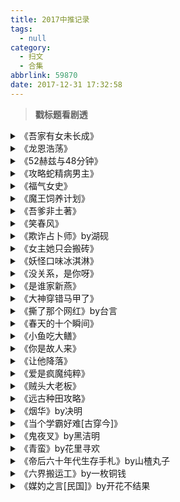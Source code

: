```yaml
---
title: 2017中推记录
tags:
  - null
category:
  - 扫文
  - 合集
abbrlink: 59870
date: 2017-12-31 17:32:58
---
```

<meta name="referrer" content="no-referrer" />

> 
<!-- more -->

> **戳标题看剧透**

<details>
<summary>《吾家有女未长成》</summary>
上辈子男主杀了女主的家人，多年后女主为了复仇嫁给了男主，在男主爱上她后又亲手杀了他。之后男主重生回杀了女主家人的前几天，可惜还是没来得及，只救下了女主，然后一直保护着她，女主也渐渐爱上了男主，而男主却因为于心有愧一直拒绝，后来又发生了各种事，在男主坦白了上辈子的事后两人终于在一起。
男主温和女主娇纵，两辈子都是女追男（虽然上辈子有阴谋），上辈子的结局真虐[泪]女主嫁给男主后也爱上了他，但最终还是下手了，下一秒跟着自杀[泪]导致这辈子男主看着长大后的女主会感到害怕[泪]顺带一提这文的男配我居然不讨厌[笑cry]反倒都挺喜欢的。有个断袖男配喜欢另一个男配但没说出口，我一开始还以为是坏人呢居然这么悲情（…）
</details>

<details>
<summary>《龙恩浩荡》</summary>
男主金翅大鹏鸟，爱撒娇粘人大吃货，女主琉璃小白龙，自称女王但爱照顾人。一开始女主装成蛟龙的样子与男主相处，但其实男主在第一眼就看穿了她的伪装，却享受着女主的照顾因而不拆穿。后面发生了各种事虐来虐去，不过两人的感情挺坚定的，男主父母亲的故事令人唏嘘，直到母亲死后父亲才恍悟自己深爱着她无奈却太渣害了她，一想到父亲的颜值就觉得这对好可惜嘤嘤嘤。
</details>

<details>
<summary>《52赫兹与48分钟》</summary>
男主不学无术私生活混乱，女主有正义感是个警察，男女主的初次相遇就是女主把男主抓回局里，也因此男主记住了女主，故意找女主麻烦，却不自觉被她吸引。察觉到自己爱上女主后便改变了各种恶习，没脸没皮地赖着女主，女主却因为高中时期有过悲惨的遭遇而对异性心怀恐惧，男主知道这件事后决定徐徐图之，偶然发现女主是自己网上的歌迷，就以此为突破口逐渐攻破女主心防。
女主高中的事情在《我们的世界》里有提到，好几个月前看的了，害得我都不记得女主的闺蜜到底发生什么事了[拜拜]虽然女主到了很后面才接受男主的心意，但前面由于男主一直缠着她，所以很早就开始撒糖了[笑cry]男女主相互救赎类，两人都有不愿提及的过去，又因为对方的存在才走出过去的阴影。另外两人的感情能够顺利突破都是因为身边有各种助攻啊！特别是女主的同事就是男主的眼线，天天汇报情况，可逗了w还有全文最喜欢的一个桥段就是女主出事做手术剪了头发，男主为了安慰她也把头发剃光了，这个大男孩表面看起来大大咧咧实则细心体贴[爱你]
</details>

<details>
<summary>《攻略蛇精病男主》</summary>
中推。男女主原先所在的世界是修真世界，女主被男主追杀许久并被废了双腿断了只手后遇到了“系统”，只要完成每个世界所给的任务就能修为大涨。基本每次任务都是女主穿越成女配，阻止“男女主”相爱并让男主爱上自己。每个任务里的男主都和修真世界里追杀女主的男主长得一模一样，只不过是失去了记忆以及名字不同，但无一例外都对女主有着强烈的占有欲，不管一开始的设定是否讨厌女主，在相处不久后都无一例外爱上女主。最后男主融合了每个世界的记忆，女主知道摆脱不了男主后也决定给男主一个机会和他在一起。
又是快穿男主病娇文，这篇的女主一直都对男主没好感（毕竟追杀过自己），而且不管哪个世界的男主都赤裸裸地表露自己的占有欲，导致女主对他又气又怕。结局男主知道女主的心结所以有尽量控制自己的态度。这文看着好爽啊！特别是那些一开始设定是男主讨厌女主原身的世界，明明讨厌女主，却抑制不住内心的渴望，没坚持多久就立刻化身痴汉病娇。男主只要面对女主就很容易站起来，就算只是被女主冰冷的视线扫过也会变得兴奋[笑cry]这么变态的男主我好喜欢（捂脸）
</details>

<details>
<summary>《福气女史》</summary>
中推。台言。男女主相爱，却因为某些原因不能在一起，女主即将作为女史不能让他人知道自己的身份，于是便与男主定下十年之约，等他找到她时就告诉他自己的秘密，男主在第六年终于发现面纱之下的女史就是自己的爱人，女主却无法卸下当女史的梦想与责任随着男主远走高飞，最后还是在家人的助攻下去追寻男主了。双方都是为爱痴狂的人啊
</details>

<details>
<summary>《魔王饲养计划》</summary>
中推。作为勇者的女主打败了魔王，却没想到这一任的魔王居然是双胞胎，准备顺手杀了魔王弟弟也就是男主时又于心不忍，于是女主就趁男主刚清醒（肉体十多岁）不懂是非的时候把他抱走，作为普通人类养大他。男主后来知道了真相也没啥纠结，最后隐藏了自己魔王的身份和女主结婚了，在世人眼里就是“魔法天才（毕竟是魔王）与传奇勇者（以为女主成功杀死魔王）结婚了”。
整个故事很有趣很可爱啊！女主骗男主说他俩是没有血缘的姐弟，所以男主发现自己喜欢上女主后还默默纠结了一会儿，后来就放飞自我了[笑cry]反倒是骗了他的女主被告白后懵了，有种“被从小养大的弟弟告白了”的别扭感，不过其实女主也很早就爱上了男主，只是不自知罢了。男女主某种方面来说都是呆萌属性，就跟看两个小朋友谈恋爱一样，萌到打滚！
配角也很有爱，导师蛇全文看不出是正是邪，直到结局才知道他也有自己的纠结（？），以及在正文里我还以为他对女主也有那么点儿好感，毕竟喜欢捉弄女主，但其实他捉弄不分对象（…）在番外里还被作者许配给了读者（第二人称），作者会玩[笑cry]还有番外里前某任的魔王被公主反扑、某个小黑球男扮女装和某女配伪百合blabla，总之里面出现的每个配角都好喜欢[爱你]仔细一想似乎没有坏人？虽然是魔王与人类这种正反面的立场，但都是神在下很大一盘棋，不过也没有阴谋论什么的（有个好玩的场景就是男主在知道自己是魔王之前立志当勇者，知道自己是魔王后也没打算袭击人类，所以魔物们也没有邪恶的心思，某个配角来到魔王城堡想杀死魔王的时候，魔物们都惊慌失措地脱窗而逃[笑cry]），主线很轻快，就当看男主的成长史吧
</details>

<details>
<summary>《吾爹非土著》</summary>
中推。男主穿越，女主本土，男女主青梅竹马，一个宠溺一个软萌，感情戏无虐，剧情只有家长里短。从男女主还是小豆丁的时候写到他们的孩子也长大成小豆丁，看着很暖。文中有两对副cp（算上父母舅舅啥的四对？），女主大哥那对be，太遗憾了，在我看来大嫂没那么讨厌，只不过是执着于上辈子罢了，最后二人明明相爱，但都没好好解释，结局也是遗憾。二哥那对看着好心疼二嫂，聪明狡黠的二嫂，为了心爱的人能对自己狠下心的二嫂，我好喜欢二嫂啊😭还好这对虽波折最终还是在一起了，生的小包子也炒鸡懂事可爱！还有也不造算不算是一对的男主舅舅和女主姑姑，这两人感觉可以发展一下，但作者到最后都没提到这对，还有姑姑似乎有个心上人？也没说是谁，纠结
</details>

<details>
<summary>《笑春风》</summary>
中推。女主是仵作，男主是提刑官，男配是小侯爷，女配是捕头。男女主幼年时见过一面，女主一直记得男主，多年后重逢也一眼就认出他来，男主不久后也想起来了，二人都清楚彼此的心意，虽然到很后面才告白但也没差。女配为了寻找自己失踪多年的哥哥而女扮男装当捕头努力升官，与男配是冤家，男配发现女配的真实性别后两人也感情萌芽了。四人一路组队破案，两对的感情都无虐，就是剧情虐，有的案子的凶手太可恶了，气到发抖[泪]最后的案子事关女配哥哥，超心疼女配，幸好最后揪出了犯人。这文要是有番外就更好了，还没看到男女主男女配成亲就没了，可惜
</details>

<details>
<summary>《欺诈占卜师》by湖砚</summary>
中推。男主是既不英俊也无超能力成绩在及格线徘徊的普通量产型高中生，某天在参考书里发现一张设计丑陋的名片，于是他就和毒舌神秘的占卜师女主相遇了。故事讲的就是男女主为非普通人类排忧解难的日常（？）。
男主视角文，说实话我还以为看的是男性向轻小说，这么不起眼的男主我还是第一次见，唯一的亮点就是没什么卵用的富三代设定。女主会用塔罗牌占卜，是某神秘组织的一员，组织的其他人员会偶尔客串一下，并且还有敌对组织。虽然这条似乎是主线，但剧情并不多？
中推是冲着男主的吐槽给的，每次男主的内心戏都能戳中我笑点，几乎从头笑到尾。这本虽然划分在小言里，而且还有男女主，但感情戏我实在是没看出来…更何况女主喜欢的一直是男配，她对男主的态度只看得出是友谊，男主对女主估计是喜欢的，却从没说出口，在内心也没明确承认过。结局还是女主记忆重置的开放式，所以当无cp看也挺好的。主要是男主的内心戏我真的好喜欢，超欢乐的[笑cry]

下面开始剧透…不如说只是单纯想说说自己的猜测，结局脑洞太大，我后面几章看了两遍才大概弄懂_。如果最后一篇番外是真的话，那么女主就是座敷童子，男配是穿越者，男配是女主等的人，所以女主才会就算没命令也会喜欢男配？不过作者说了番外都是男主写的是大前提，那这番外就不是真的？但女主还是自发性地喜欢男配啊……然后男配其实在敌对组织也有身份，并且被女主撞破在执行任务，男配就让女主自行消除记忆。女主后来找回了这段记忆，但因为喜欢男配，所以再次选择了消除。如果只是消除这件事的话，女主终究还是会想起男主说过她失忆的事，于是男主就干脆许愿把这件事连同与自己相遇后的事一并消除。几年后男主多了身边跟着可洛洛这个“烦恼”，所以结局才会再次收到女主的名片。⬅️以上是个人对结局的概括。至于男主的身份是太阳，那么能力就是能发现真相？说来男主小时候是结巴，只有撒谎时才流畅，最后突然恢复正常和这个有关吗，还是说单纯就是黑历史？以及女祭司看起来神秘兮兮的又似乎没啥关键作用，还有组织什么的依旧一团谜啊……结局作者评论说是超预定字数赶紧完结，感觉还能写几百章呢ε=(´Д｀)ｱｧｰ
</details>

<details>
<summary>《女主她只会搬砖》</summary>
中推。女主从末世穿越到普通世界，保有原来的大力气与异能，原身的家人不在也没继承到记忆，于是女主就只能去搬砖。男主幼年被绑架过，自那之后患有厌食症，遇到女主后更是变得只有看着女主才能咽下饭（不过这设定到了中间就可以无视了……），调查过女主的身世后男主便把她接回家并资助她上学。算是养成？男主挺早就动心了，奈何女主是个木头，直到快结局两人才在一起，期间男主一直都很宠女主w女主仗着自己有异能经常见义勇为，不知情的男主每次都提心吊胆，还好女主过于强大也没吃亏。剧情感情戏都无虐，无男女配
</details>

<details>
<summary>《妖怪口味冰淇淋》</summary>
中推。女主被鬼怪缠上时被男主所救，之后为了保命而留在男主开的冰淇淋店打白工，原以为就此平安无事的女主却踏入了里世界，发现客人有人类有鬼怪，店员也都非人类，更是揭开了自己为什么自幼倒霉的真相，也得知了男主与自己的前世之间的渊源。感情戏无虐，剧情有小虐。

男主一开场是不修边幅的大叔，沙滩裤+人字拖是标配，后来明明很关心女主却总是傲娇地掩饰（比如女主失落时想安慰她，却说是别人叫他来安慰的233）。本身是个实力不凡的大妖怪，为了躲避别人的追踪，每隔几年就换个地方换家店开。感觉开冰淇淋店有种反差萌啊[笑cry]女主以为自己只是倒霉体质+扫把星的普通人类，后来才知道自己会这样是因为前世是凶残的大妖怪，而让前世堕入轮回的则是男主与另一个大妖怪导致的，所以男主一直不敢让女主知道前世的真相，还被女主误会他会对她好是因为前世他们有一腿。女主知道真相后也没太大反感（截图部分），感情戏不狗血真是太好了[二哈]

除了男女主之外还有几对副cp，有虐有甜。对于“转世后还是不是本人”这一问题这几对cp都有不同看法。有不管对方是人类还是动物都执着地找每一世的、也有认为是不同的人因此想尽办法延长对方性命反而另对方痛苦的。男女主也是觉得人的一生就只有一世，所以男主说他只爱过这一世的女主，也不会去寻找她的转世，女主不纠结于前世的死亡，只因这一世他们相爱所以在一起。看过好多有前世今生梗的文都是记起了前世的记忆然后融合成同一个人，或者干脆就当作是同一个人，但若两者性格不同的话我一般都是当作非同一人看，所以总是好别扭啊[失望]这一本女主的前世有和女主对话过，女主有看过前世的一段记忆，但对于前世的态度大家都是“她回来了”而不是“她想起来了”，所以完全就是区分为二人看待，我喜欢这种安排[爱你]
</details>

<details>
<summary>《没关系，是你呀》</summary>
中推。女主是小透明漫画作者，男主是高富帅却开了家刚起步的新动漫公司，买下了女主的漫画。男女主都有不好的童年，女主因此变成社恐，男主变得经常失眠，发现女主的漫画散发着死亡气息后感觉到她和自己是一类人，也只有在女主身边才能睡着。男主老爱说荤段子，总喜欢在奇怪的地方断句曲解女主的意思，还喜欢怼人，简直有病233女主原本有着严重社恐，见到男主这么不正经也不害怕他了，相互救赎类，中间有小虐但不多，最后双方都解开了心结。
男主长期失眠后发现换女人“陪睡”能缓解症状，虽然只是单纯把女人赶到沙发上自己躺床上的纯睡觉，但男主不解释，那些女人也觉得丢脸没说真相，所以女主一直以为男主是泰迪，还偷偷地写了本以男主为原型的bl小说，男主发现自己居然被写成sao.lang.jian受后气得连刷负分，喜欢上女主后就每刷一次负分砸一次雷[笑cry]最后还买了版权要女主当编剧改成作者与读者相爱相杀的剧本[doge]
</details>

<details>
<summary>《是谁家新燕》</summary>
中推。大学时期女主追男主，男主没在女主和女配之间做出选择，就这么拖着，尽管内心隐约察觉到喜欢的是女主。直到后来女主受到母亲的刺激，又和男主大吵一架后毅然跳楼自杀，虽然得救了孩子也保住了但却失忆了。女主康复后男主让她出国，故事是从女主回国时讲起。这几年来男主一直照顾着孩子，女主想要与孩子亲近，所以就与男主同居，期间两人相互试探，而后男主被女主发现他喜欢她后就完全露出自己的本性。
感情戏没啥大虐，主要讲的是女主寻找自己的记忆，小包子很可爱，叫男主“哥哥”女主“姐姐”。男主看上去脾气好，但内心蔫儿坏，女主外号“女阎王”，对人说话不留情面，非善心之人，男主最初也是因为这点才迟迟没有接受女主。不过女主有那样奇葩的母亲倒也难怪了。最后小包子真的真的好可爱！
</details>

<details>
<summary>《大神穿错马甲了》</summary>
中推。男主职业总裁助理，写了本霸道总裁的小说，笔名是粉红可爱喵，因为太耻了所以不敢掉马。女主是男频大神作者，因为没人信她是女的，后来又怕读者知道后粉转黑，所以也不敢掉马。男主是女主新搬来的邻居，两人相识后男主给女主做饭打扫卫生，简直就是田螺姑娘的化身，女主得知男主是自己的粉丝后由于各种时机不当也没暴露身份，直到交往后某天男主无意间发现自己泡到了喜欢的大神，从此日常催更，女主甜蜜并痛苦着。
男女主一开始都只当对方是普通邻居，男主爱照顾女主，女主又感动于男主的体贴，两人都没觉得有什么不对，直到各自被朋友指出对方可能喜欢自己，想了想自己好像也对对方有好感，但两人都很害羞，于是都在暗搓搓地想对方啥时候先行动[笑cry]在一起后也没什么过于亲密的举动，双方都是新手，不过女主总是无意识地耍流氓，反应过来后男主满脸羞涩，女主原本也想羞涩的，看到男主的反应后反而淡定了hhhh。男主感情方面很迟钝，有小妖精靠过来也不知道，女主吃醋了也不明所以，甚至两人住同一间房时女主都做好心理准备了男主还什么都没想233两人的第一次也是女主被逼急到反攻为主的[笑cry]看这两人谈恋爱真是可爱到尖叫，全程秀恩爱撒狗粮，无虐无男女配。最后我想说一句：我也想要一个田螺先生啊啊啊啊啊！！
</details>

<details>
<summary>《撕了那个网红》by台言</summary>
中推。女主是记者，有能强制让人说真话的能力（有限制），但记者总会被上面压一头，所以女主在微博上有一个专门撕网红的账号。男主是实习生，看起来纯良无害总是被女主呼来喝去，实则大有来头（虽然这设定没多少戏份）。网红有人类有非人类，剧情主要就是撕人，感情戏不多但男主戏份不少，剧情感情戏皆无虐，无男女配。
感觉男女主的性格都好少见，看男主那么纯良还以为会有腹黑属性结果经常被女主欺负[笑cry]也不是那种小忠犬，想不出这种属性定义反而很普通很可爱！女主正义感强，却不是喜欢多管闲事的圣母，反而傲娇又毒舌，平时喜欢在内心得瑟表面淡定，最喜欢看女主一针见血撕人了！男女主相处模式是“女主欺负男主觉得有些不好意思→男主反倒求欺负→女主只好继续欺负”的感觉[笑cry]文中还有一个配角M，自认定与女主的关系是父女233两人相处模式也好谜，经常在聊天结束后互发【可爱】表情，一想到是这两人发的就感觉好微妙但是又好可爱！顺带一提M在作者的其它文里也有出场，作者的其它三篇文我也好喜欢[爱你][爱你][爱你]
</details>

<details>
<summary>《春天的十个瞬间》</summary>
中推。男女主是初中同学，女主和母亲经常被父亲家暴，性格也变得很冲动，曾经被姑姑猥亵过的男主感觉到女主和他一样孤独，开始不自觉地注意到女主。某次目睹家暴现场的他把女主救了出来，自此两人关系越来越好，学霸男主辅导女主学习，二人一起考上高中并在家人认可下同居了。男主原先因心理阴影以为自己不能人道无法给女主承诺，却在看了女主的身体后意识到自己只能对女主有反应，确立关系后经常亲着亲着就起反应了[笑cry]后来虽然不在同一所大学但感情依旧很好，到了合法年龄直接领证。
男女主感情戏无误会无虐，一直都在一起，然而他们周围还是发生了不少沉重的事情，幸好最后都圆满解决。除此之外还有一对副cp，事先就知道了男配的结局所以每次看到男配笑嘻嘻的样子都好难受[泪]最后一篇番外有他俩完整的故事，be，最后女配偷偷给男配生了个孩子。说好的要送一辈子的巧克力呢，男配你个大骗子
</details>

<details>
<summary>《小鱼吃大鳝》</summary>
中推。女主练功走火入魔不得不找个相公洞房，然而却在成亲当天男主一家被抄家了，仗着自己武功天下第三的女主无所畏惧地随着男主一家被流放。最后被王爷蒙骗的蠢皇帝发现王爷造反的意图后赶紧封赏男主一家官职。
这文看得好轻松！女主说话总能噎死人，男主家人说话也经常噎死其他人233有坏人出场但说不过男主一家也打不过女主，心疼[笑cry]
截图是女主为了解决自己走火入魔的危机想赶紧洞房，时不时问男主什么时候一起做，当时他们还在流放途中，男主以为女主在怂恿他逃跑，笃定女主是想陷害他们，鸡同鸭讲笑死我了哈哈哈哈
</details>

<details>
<summary>《你是故人来》</summary>
中推。女主初中时遇见在学校附近面馆打工的男主，被他的外表与气质所吸引，就算被冷淡拒绝也热情不减地追求男主。男主清贫却好学，一开始因为自尊的关系拒绝女主的帮助，后来还是抵不过女主的温暖接受她的亲近，又自卑敏感地不敢回应她的感情。女主上高中的时候男主家里出了事，不告而别六年后成为大明星，女主成为摄影师。意外重逢后男主想追回女主，女主气他的不告而别一直没给好脸色，又忍不住时不时撩男主，剧情过半两人终于在一起了，然后全程虐狗。
成为明星后的男主变化好大，各种苏各种撩，两人在一起后甜到我嗷嗷叫，女主不愿男主在事业上升期公布恋情，男主却巴不得告诉全世界他喜欢她，毫不避讳，虐狗虐狗
</details>

<details>
<summary>《让他降落》</summary>
中推。男女主高中交往，双初恋，男主家人知道后怕影响学业，于是男主妹妹就骗女主让她产生误会，二人分手后十年重逢，男主当上机长，女主是时尚博主，男主妹妹很快就跳出来解释来龙去脉，两人没多久又好上了，后面一路甜甜甜，无误会无虐。
故事是从重逢后说起，高中的事没说多少。没几章就解开误会了，其实就算没坦白两个人也是互撩状态[笑cry]女主时时刻刻都在撩男主，男主无奈又宠溺。双方家人都看好这对（男主爸爸是傲娇[doge]），有女配无男配，男主不甩女配，女主战斗力也很高所以基本就是炮灰。不过女主对自己的平胸很在意，给女配起名大奶，说梦话还想着踢爆假奶，男主很是无语233
女主的性格太可爱了，在男主心里她就是个熊孩子[笑cry]就连女主家人也很闹腾，男主初次见她父母的时候内心是崩溃的哈哈哈哈哈哈。
（截图男女主醉酒后差点擦枪走火时女主突然放广播体操，快把我给笑死了，第二天女主腰酸背痛还以为二人啪了一脸娇羞，男主还把这段给录下来了放给女主看哈哈哈哈哈哈哈哈哈哈哈）
</details>

<details>
<summary>《爱是疯魔纯粹》</summary>
中推。女主高中的时候被混混男主缠上，女主因家庭缘故不想接受任何温暖，对人不冷不热，内心早已喜欢上男主了也不自知。后来男主因故杀人，想带着女主逃跑，女主报警后对男主说了狠话，以致这五年里男女主都过得很煎熬。男主出狱后对女主很冷漠，弄清了自己的感情的女主反过来追男主想对他好，没多久两人就和好了，后面一直撒糖。
这文基本虐男，无论是亲情友情还是爱情方面[泪]女主报警那里没错，错就错在不该在那种时候还对男主说狠话，心疼死我了[泪]还好这后面没开虐，两人在一起后就是女宠男，还被人说过像在带孩子[笑cry]
</details>

<details>
<summary>《贼头大老板》</summary>
台言。没忍住推单本，实在是太喜欢武哥了。没按顺序看这个系列，在看第二本的时候就被武哥帅瞎，后来看完第四本才看这系列的第一部[笑cry]还记得某本里有提到过武哥建立公司的原因之一就是为了配得上岚姐，这种有责任心又逗趣的男人让人无法抵抗[哆啦A梦花心] ​​​​
</details>

<details>
<summary>《远古种田攻略》</summary>
中推。女主是植物学家，和一个队友意外穿越到远古时代，渣队友捡了女主的背包就跑，女主找到原始部落，把自己会的技能传授给他们，也学会了许多野外生存技巧。期间有迁徙到别的地方，对抗天灾，结识新部落的人们，后面还遇到了渣队友，大家合伙干翻他后终于迎来安宁的日子。
男主也是远古人，但比其他人还要聪明，也最先学会说话，最初女主只是看中他的聪明依赖他，被求偶表白又害怕两人观念不一致而拒绝，后来发现男主是在认真地喜欢她，在经历多番磨难后放下心坎接受他了。
唯一的缺点就是太短了不够看，加上番外才41章，明明种田文能写很长很长，舍不得小狼狗
</details>

<details>
<summary>《烟华》by决明</summary>
台言。中推。男主是龙子之一的狻猊，女主是喜欢拆散情侣的恶女人。女主听闻男主很花心，于是就抱着整蛊他的想法接近男主，没想到却爱上他了。男主一开始就看穿女主的意图，觉得好玩便附和她，不知不觉中也爱上了倔强的女主。后来女主涉嫌杀了西海龙王的儿子，被抓去凌虐又被男主救下，两人逃亡到人界，不久被追上，又虐了一波后终于洗清女主的嫌疑，结局女主获得大家的谅解和男主在一起。
这本的女主让我又爱又恨，因为女主真的太可恶了，不仅拆散了另一本的男女主让他们过了百年才重聚，还让无辜的女配差点被渣男给玷污，由于作恶多端还被龙城的所有人所厌恶（女主离开时甚至吃盛宴庆祝）。每当作者想给女主洗白我都能找到理由反驳回去，这种厌恶女主的心态直到上卷的结尾才消失。
在被抓的时候，西海龙王拿窥心境想看女主在意的人是谁以此来凌虐女主（如图），看到镜面上浮现出被烟雾笼罩下的男主时忍不住鼻酸。后来女主被折磨那里内心就开始偏向女主了（……说实话这段描写略多，反而没那么虐，不过还是很心疼啦_(:з」∠)_）
最虐的地方是下卷结尾，那个骄傲自私的女主为求救男主，在众人面前匍匐在四海龙主脚边不停地磕头哀求[泪]那句“这两个傻子，不争活，只争死。又或者该说，只争对方活，不顾自己死。”看得我哭成狗[泪]
至于洗白……男主说他喜欢女主坏脾气下藏着的乖巧blabla，事实上女主从头到尾也只对男主好过，之前做过的事完全洗不白，最后能和大家和平共处也是经历了这么多事后才洗心革面，个人觉得洗白什么的多此一举。
</details>

<details>
<summary>《当个学霸好难[古穿今]》</summary>
中推。女主一穿越来就得知原主家人对她不好，一个人被丢到别的城市上学，刚开始满心想着要当学霸，奈何没有基础只能当个垫底学渣，幸好有个学霸同桌男主便拜他为师。男主先动的心，可惜女主是个榆木脑袋，秉持着谈恋爱不如学习的态度，还把男主当兄弟，不过在各路助攻和男主坚持不懈下还是在一起啦。上大学后男主专注电竞，有了自己的队伍，毫不避讳地秀恩爱，没有什么黑粉，大家都甘愿吃狗粮。
全程甜宠无虐无误会，女主超爱学习，就算成绩惨不忍睹也总是乐观地想着要打败男主，然而到最后也还是学渣（。）不过因在古代练了功夫所以当了体育生后就是“学霸”，生的儿子也圆了女主当学霸的梦。
有个好玩的地方就是女主在开学前剃了个光头[笑cry]可惜也就刚开始那会儿大家惊讶了下，头发很快就长长了
</details>

<details>
<summary>《鬼夜叉》by黑洁明</summary>
台言。中推。男主半人半妖，经常受欺负，自卑又敏感的男主遇到前来供奉的女主，女主以为男主是只迷路的小妖，真心相待并与他交朋友。后来男主为保护女主被人诱骗获取力量却忘记了与女主有关的一切，甚至亲手杀了女主，惊恐的男主选择再次遗忘。几千年后男主遇到女主的转世，没有记忆的两人再次相爱。后面记忆恢复了女主想要逃开男主不肯，虐了一小下还是原谅啦。
男主遗忘了一切那里虐死我了[泪]明明是为了保护女主才想要获得力量，却在这之后亲手杀了女主，还在女主断气的下一秒记起全部，这也太惨了[泪]
有点可惜的是几千年后男女主性格大变，呆萌男主变高冷，温婉女主变冷漠，虽然记忆恢复后两者有所融合，但还是好怀念以前的小天使人设啊…
</details>

<details>
<summary>《青蛮》by花里寻欢</summary>

女主捉妖师，男主说书人。女主多次被男主所救又欠他不少债，不得已只得随他回家慢慢还债顺便捉捉妖。男主先喜欢上的女主，怕吓着她只好边撩边逗等她开窍。男女主都身世不凡，单元小故事，每卷都有伏笔，最后来个最终boss结尾。
男主风流又骚气，女主恨得牙痒痒却又无可奈何，不过女主见风使舵，干脆化身为马屁精满口夸赞男主还甜甜地叫哥哥，反倒是男主被撩到心痒痒[doge]
每卷小故事全是be[拜拜]不过每卷的主要角色虽可怜却还是做了坏事倒也看得不算虐，除了《飞天》这卷戳到个人泪点来了个暴击。
另外有点别扭的就是明明是古代背景也非穿越，有时候却会蹦出网络流行语，看着怪尴尬的。还有男女主的感情互动总是那么突兀，到了后面才总算顺眼了。总的来说故事虽悲惨，但女主很逗趣所以看着还蛮欢乐的。
</details>

<details>
<summary>《帝后六十年代生存手札》by山楂丸子</summary>
男主是皇帝，小时候见到女主时就惦记上了，明知女主和表哥已定亲还是抢了回家。为了让大魏子民生活安康，男女主就被国师送到六十年代长见识。男女主皆非身穿，刚穿来时还是小娃儿，幸好两家就住隔壁，起初女主虽然依赖男主但内心还是有点闹别扭，不过还是天天往男主那跑，后来在相处的过程中喜欢上了渐渐变得有亲和力的男主，女主还发现自己带有随身空间，两人一边适应社会一边赚钱。结局男女主寿终正寝，番外回到了尚未婚嫁时的古代，带着现代的知识重新开始生活。

女主很软萌，就算穿过来也还是自称臣妾称呼皇上（在外人面前叫三哥），男主也是私底下自称朕。女主很会拍马屁，最喜欢说“皇上您真好”“皇上是顶顶好的男人”，常把男主这别扭孩子夸得心花怒放的[笑cry]当然恼了也会嘟囔“臣妾不跟您好了”，每当这时男主就会不要脸地哄女主。成亲后男主就更不要脸了，经常对女主撒娇不管有没有别人在场，女主笑他万岁变三岁[笑cry]
有好几对副cp，最喜欢男主姐夫这对！姐夫是个耿直的男人，那句告白“颜冬雪同志，我想和你处对象，想和你结婚，想和你生娃。”真是超直球！太可爱了233还有现代版表哥那对也看得很感动。
孩子们也都是萌物，特别是男女主的儿子，又娇气又想当爷们儿，每次看他哼哼唧唧的样子我整颗心都软化了😭
很好看的种田文！要不是我断断续续分了好几天看完不然我应该会强推。
</details>

<details>
<summary>《六界搬运工》by一枚铜钱</summary>
中推。
女主是可以在六界畅行无阻的小仙女，神界因忌惮这种仙女们的灵力，便给她们洗脑成小怂包，负责送包裹。男主是出了名的坏脾气魔王，在无人愿意给魔王送包裹的情况下，为了可以全勤放假，女主自愿请命。之后两人多次巧遇，在相处过程中女主发现男主是个路痴，而且还面冷心热，渐渐地不再惧怕男主，男主也从一开始厌烦爱哭又怂的女主，到后来心系于她的天真善良。
全文无坏配角，二人婚事虽糟帝君反对，但在男主的胁迫下还是不得不同意。基本是有好几个小故事的单元剧，也算不上有主线？因为和《镜中妖》是同一个作者，还以为后面也会有什么惊天动地的阴谋，结果给男主寄恶作剧包裹的是个可爱的小怪兽[笑cry]全文看着暖暖甜甜的，不过跟预期中不同居然没啥大事件，反倒觉得这文太短了不够看。
</details>

<details>
<summary>《媒妁之言[民国]》by开花不结果</summary>

男主留洋归来得知自己定了娃娃亲，见完女主回绝的当晚便后悔了，第二天果断示好重新追回，恰好女主家被人找麻烦，两人很快就结婚了。基本讲的就是男女主的婚后生活。
全文无波折无虐。男主爱逗弄女主，女主原先只会害羞脸红，渐渐地也习惯了男主的厚脸皮。多对副cp，其中最喜欢的一对是表哥表妹的，表哥被未婚妻伤透心从此游戏人间，表妹自幼爱慕表哥却不敢明说，后来交集多了表哥终于走出未婚妻的阴影喜欢上表妹。可惜这对戏份不太多，温柔的表哥和极易害羞的表妹这对超级可口！！（不过评论好多人欣赏不来表妹的性格…人各有所爱吧，软软的妹子超可爱！）
</details>